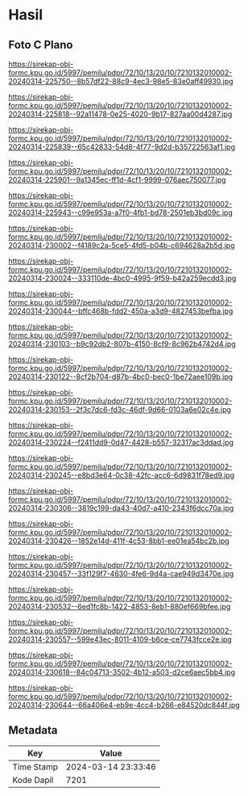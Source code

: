 # Hasil

## Foto C Plano

https://sirekap-obj-formc.kpu.go.id/5997/pemilu/pdpr/72/10/13/20/10/7210132010002-20240314-225750--8b57df22-88c9-4ec3-98e5-83e0aff49930.jpg

https://sirekap-obj-formc.kpu.go.id/5997/pemilu/pdpr/72/10/13/20/10/7210132010002-20240314-225818--92a11478-0e25-4020-9b17-827aa00d4287.jpg

https://sirekap-obj-formc.kpu.go.id/5997/pemilu/pdpr/72/10/13/20/10/7210132010002-20240314-225839--65c42833-54d8-4f77-9d2d-b35722563af1.jpg

https://sirekap-obj-formc.kpu.go.id/5997/pemilu/pdpr/72/10/13/20/10/7210132010002-20240314-225901--9a1345ec-ff1d-4cf1-9999-076aec750077.jpg

https://sirekap-obj-formc.kpu.go.id/5997/pemilu/pdpr/72/10/13/20/10/7210132010002-20240314-225943--c99e953a-a7f0-4fb1-bd78-2501eb3bd09c.jpg

https://sirekap-obj-formc.kpu.go.id/5997/pemilu/pdpr/72/10/13/20/10/7210132010002-20240314-230002--f4189c2a-5ce5-4fd5-b04b-c694628a2b5d.jpg

https://sirekap-obj-formc.kpu.go.id/5997/pemilu/pdpr/72/10/13/20/10/7210132010002-20240314-230024--333110de-4bc0-4995-9f59-b42a259ecdd3.jpg

https://sirekap-obj-formc.kpu.go.id/5997/pemilu/pdpr/72/10/13/20/10/7210132010002-20240314-230044--bffc468b-fdd2-450a-a3d9-4827453befba.jpg

https://sirekap-obj-formc.kpu.go.id/5997/pemilu/pdpr/72/10/13/20/10/7210132010002-20240314-230103--b9c92db2-807b-4150-8cf9-8c962b4742d4.jpg

https://sirekap-obj-formc.kpu.go.id/5997/pemilu/pdpr/72/10/13/20/10/7210132010002-20240314-230122--8cf2b704-d87b-4bc0-bec0-1be72aee109b.jpg

https://sirekap-obj-formc.kpu.go.id/5997/pemilu/pdpr/72/10/13/20/10/7210132010002-20240314-230153--2f3c7dc6-fd3c-46df-9d66-0103a6e02c4e.jpg

https://sirekap-obj-formc.kpu.go.id/5997/pemilu/pdpr/72/10/13/20/10/7210132010002-20240314-230224--f2411dd9-0d47-4428-b557-32317ac3ddad.jpg

https://sirekap-obj-formc.kpu.go.id/5997/pemilu/pdpr/72/10/13/20/10/7210132010002-20240314-230245--e8bd3e64-0c38-42fc-acc6-6d9831f78ed9.jpg

https://sirekap-obj-formc.kpu.go.id/5997/pemilu/pdpr/72/10/13/20/10/7210132010002-20240314-230306--3819c199-da43-40d7-a410-2343f6dcc70a.jpg

https://sirekap-obj-formc.kpu.go.id/5997/pemilu/pdpr/72/10/13/20/10/7210132010002-20240314-230426--1852e14d-411f-4c53-8bb1-ee01ea54bc2b.jpg

https://sirekap-obj-formc.kpu.go.id/5997/pemilu/pdpr/72/10/13/20/10/7210132010002-20240314-230457--33f129f7-4630-4fe6-9d4a-cae949d3470e.jpg

https://sirekap-obj-formc.kpu.go.id/5997/pemilu/pdpr/72/10/13/20/10/7210132010002-20240314-230532--6ed1fc8b-1422-4853-8eb1-880ef669bfee.jpg

https://sirekap-obj-formc.kpu.go.id/5997/pemilu/pdpr/72/10/13/20/10/7210132010002-20240314-230557--599e43ec-8011-4109-b6ce-ce7743fcce2e.jpg

https://sirekap-obj-formc.kpu.go.id/5997/pemilu/pdpr/72/10/13/20/10/7210132010002-20240314-230618--84c04713-3502-4b12-a503-d2ce6aec5bb4.jpg

https://sirekap-obj-formc.kpu.go.id/5997/pemilu/pdpr/72/10/13/20/10/7210132010002-20240314-230644--66a406e4-eb9e-4cc4-b266-e84520dc844f.jpg


## Metadata

| Key        | Value               |
| ---------- | ------------------- |
| Time Stamp | 2024-03-14 23:33:46 |
| Kode Dapil | 7201                |



